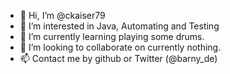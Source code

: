 - 👋 Hi, I’m @ckaiser79
- 👀 I’m interested in Java, Automating and Testing
- 🌱 I’m currently learning playing some drums.
- 💞️ I’m looking to collaborate on currently nothing.
- 📫 Contact me by github or Twitter (@barny_de)

<!---
ckaiser79/ckaiser79 is a ✨ special ✨ repository because its `README.md` (this file) appears on your GitHub profile.
You can click the Preview link to take a look at your changes.
--->
